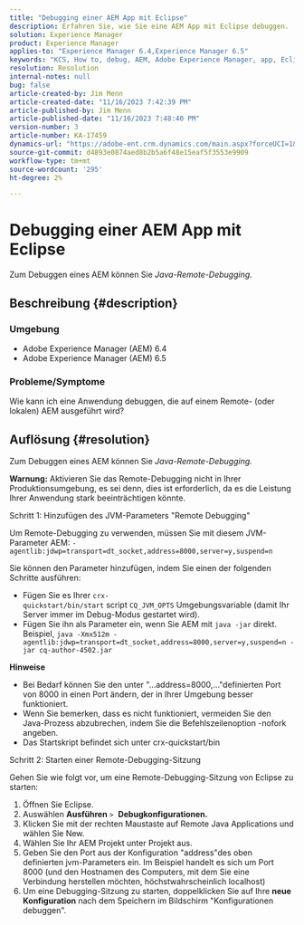 ```yaml
---
title: "Debugging einer AEM App mit Eclipse"
description: Erfahren Sie, wie Sie eine AEM App mit Eclipse debuggen.
solution: Experience Manager
product: Experience Manager
applies-to: "Experience Manager 6.4,Experience Manager 6.5"
keywords: "KCS, How to, debug, AEM, Adobe Experience Manager, app, Eclipse, 6.4, 6.5, application"
resolution: Resolution
internal-notes: null
bug: false
article-created-by: Jim Menn
article-created-date: "11/16/2023 7:42:39 PM"
article-published-by: Jim Menn
article-published-date: "11/16/2023 7:48:40 PM"
version-number: 3
article-number: KA-17459
dynamics-url: "https://adobe-ent.crm.dynamics.com/main.aspx?forceUCI=1&pagetype=entityrecord&etn=knowledgearticle&id=016ddc48-b884-ee11-8179-6045bd006268"
source-git-commit: d4893e0874aed8b2b5a6f48e15eaf5f3553e9909
workflow-type: tm+mt
source-wordcount: '295'
ht-degree: 2%

---
```


# Debugging einer AEM App mit Eclipse


Zum Debuggen eines AEM können Sie *Java-Remote-Debugging.*

## Beschreibung {#description}


### <b>Umgebung</b>

- Adobe Experience Manager (AEM) 6.4
- Adobe Experience Manager (AEM) 6.5




### <b>Probleme/Symptome</b>

Wie kann ich eine Anwendung debuggen, die auf einem Remote- (oder lokalen) AEM ausgeführt wird?


## Auflösung {#resolution}


Zum Debuggen eines AEM können Sie *Java-Remote-Debugging.*

<b>Warnung:</b> Aktivieren Sie das Remote-Debugging nicht in Ihrer Produktionsumgebung, es sei denn, dies ist erforderlich, da es die Leistung Ihrer Anwendung stark beeinträchtigen könnte.

Schritt 1: Hinzufügen des JVM-Parameters &quot;Remote Debugging&quot;

Um Remote-Debugging zu verwenden, müssen Sie mit diesem JVM-Parameter AEM:
`-agentlib:jdwp=transport=dt_socket,address=8000,server=y,suspend=n`

Sie können den Parameter hinzufügen, indem Sie einen der folgenden Schritte ausführen:

- Fügen Sie es Ihrer `crx-quickstart/bin/start` script `CQ_JVM_OPTS` Umgebungsvariable (damit Ihr Server immer im Debug-Modus gestartet wird).
- Fügen Sie ihn als Parameter ein, wenn Sie AEM mit `java -jar` direkt. Beispiel, `java -Xmx512m -agentlib:jdwp=transport=dt_socket,address=8000,server=y,suspend=n -jar cq-author-4502.jar`


<b>Hinweise</b>

- Bei Bedarf können Sie den unter &quot;...address=8000,...&quot;definierten Port von 8000 in einen Port ändern, der in Ihrer Umgebung besser funktioniert.
- Wenn Sie bemerken, dass es nicht funktioniert, vermeiden Sie den Java-Prozess abzubrechen, indem Sie die Befehlszeilenoption -nofork angeben.
- Das Startskript befindet sich unter crx-quickstart/bin


Schritt 2: Starten einer Remote-Debugging-Sitzung

Gehen Sie wie folgt vor, um eine Remote-Debugging-Sitzung von Eclipse zu starten:

1. Öffnen Sie Eclipse.
2. Auswählen <b>Ausführen</b> `>`  <b>Debugkonfigurationen.</b>
3. Klicken Sie mit der rechten Maustaste auf Remote Java Applications und wählen Sie New.
4. Wählen Sie Ihr AEM Projekt unter Projekt aus.
5. Geben Sie den Port aus der Konfiguration &quot;address&quot;des oben definierten jvm-Parameters ein. Im Beispiel handelt es sich um Port 8000 (und den Hostnamen des Computers, mit dem Sie eine Verbindung herstellen möchten, höchstwahrscheinlich localhost)
6. Um eine Debugging-Sitzung zu starten, doppelklicken Sie auf Ihre <b>neue Konfiguration</b> nach dem Speichern im Bildschirm &quot;Konfigurationen debuggen&quot;.

